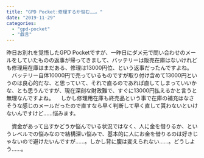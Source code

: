 ```yaml
---
title: "GPD Pocket:修理するか悩む……。"
date: "2019-11-29"
categories: 
  - "gpd-pocket"
  - "戯言"
---
```


昨日お別れを覚悟したGPD Pocketですが、一昨日にダメ元で問い合わせのメールをしていたものの返事が帰ってきまして、バッテリーは販売在庫はないけれども修理用在庫はまだある、修理は13000円位、という返事だったんですよね。 　バッテリー自体10000円で売っているものですが取り付け含めて13000円というのは良心的だな、と思っていて、それで直るのであれば直してしまっていいかな、とも思うんですが、現在深刻な財政難で、すぐに13000円払えるかと言うと無理なんですよね。 　しかし修理用在庫も終売品という事で在庫の補充はなさそうな感じのメールだったので直すなら早く判断して早く直して貰わないといけないんですけど……悩みます。

　資金があって出すかどうか悩んでいる状況ではなく、人に金を借りるか、というレベルでの悩みなので結構深い悩みで、基本的に人にお金を借りるのは好きじゃないので避けたいんですが……。しかし背に腹は変えられない……。どうしよう……。
